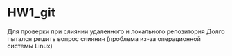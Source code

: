 # HW1_git
Для проверки при слиянии удаленного и локального репозитория
Долго пытался решить вопрос слияния (проблема из-за операционной системы Linux)
